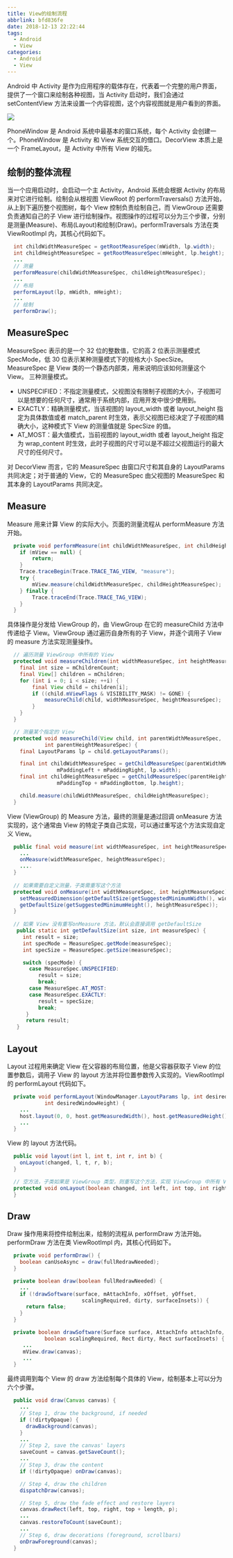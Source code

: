 ```yaml
---
title: View的绘制流程
abbrlink: bfd836fe
date: 2018-12-13 22:22:44
tags:
  - Android
  - View
categories:
  - Android
  - View
---
```


Android 中 Activity 是作为应用程序的载体存在，代表着一个完整的用户界面，提供了一个窗口来绘制各种视图，当 Activity 启动时，我们会通过 setContentView 方法来设置一个内容视图，这个内容视图就是用户看到的界面。

![](https://raw.githubusercontent.com/zhangmiaocc/blogImageResource/master/img/20190625222308.png)

PhoneWindow 是 Android 系统中最基本的窗口系统，每个 Activity 会创建一个。PhoneWindow 是 Activity 和 View 系统交互的借口。DecorView 本质上是一个 FrameLayout，是 Activity 中所有 View 的祖先。

<!--more-->

## 绘制的整体流程

当一个应用启动时，会启动一个主 Activity，Android 系统会根据 Activity 的布局来对它进行绘制。绘制会从根视图 ViewRoot 的 performTraversals() 方法开始，从上到下遍历整个视图树，每个 View 控制负责绘制自己，而 ViewGroup 还需要负责通知自己的子 View 进行绘制操作。视图操作的过程可以分为三个步骤，分别是测量(Measure)、布局(Layout)和绘制(Draw)。performTraversals 方法在类 ViewRootImpl 内，其核心代码如下。

```java
  int childWidthMeasureSpec = getRootMeasureSpec(mWidth, lp.width);
  int childHeightMeasureSpec = getRootMeasureSpec(mHeight, lp.height);
  ...
  // 测量
  performMeasure(childWidthMeasureSpec, childHeightMeasureSpec);
  ...
  // 布局
  performLayout(lp, mWidth, mHeight);
  ...
  // 绘制
  performDraw();
```

## MeasureSpec

MeasureSpec 表示的是一个 32 位的整数值，它的高 2 位表示测量模式 SpecMode，低 30 位表示某种测量模式下的规格大小 SpecSize。MeasureSpec 是 View 类的一个静态内部类，用来说明应该如何测量这个View。
 三种测量模式。

- UNSPECIFIED：不指定测量模式，父视图没有限制子视图的大小，子视图可以是想要的任何尺寸，通常用于系统内部，应用开发中很少使用到。
- EXACTLY：精确测量模式，当该视图的 layout_width 或者 layout_height 指定为具体数值或者 match_parent 时生效，表示父视图已经决定了子视图的精确大小，这种模式下 View 的测量值就是 SpecSize 的值。
- AT_MOST：最大值模式，当前视图的 layout_width 或者 layout_height 指定为 wrap_content 时生效，此时子视图的尺寸可以是不超过父视图运行的最大尺寸的任何尺寸。

对 DecorView 而言，它的 MeasureSpec 由窗口尺寸和其自身的 LayoutParams 共同决定；对于普通的 View，它的 MeasureSpec 由父视图的 MeasureSpec 和其本身的 LayoutParams 共同决定。

## Measure

Measure 用来计算 View 的实际大小。页面的测量流程从 performMeasure 方法开始。

```java
  private void performMeasure(int childWidthMeasureSpec, int childHeightMeasureSpec) {
    if (mView == null) {
        return;
    }
    Trace.traceBegin(Trace.TRACE_TAG_VIEW, "measure");
    try {
        mView.measure(childWidthMeasureSpec, childHeightMeasureSpec);
    } finally {
        Trace.traceEnd(Trace.TRACE_TAG_VIEW);
    }
  }
```

具体操作是分发给 ViewGroup 的，由 ViewGroup 在它的 measureChild 方法中传递给子 View。ViewGroup 通过遍历自身所有的子 View，并逐个调用子 View 的 measure 方法实现测量操作。

```java
  // 遍历测量 ViewGroup 中所有的 View
  protected void measureChildren(int widthMeasureSpec, int heightMeasureSpec) {
    final int size = mChildrenCount;
    final View[] children = mChildren;
    for (int i = 0; i < size; ++i) {
        final View child = children[i];
        if ((child.mViewFlags & VISIBILITY_MASK) != GONE) {
            measureChild(child, widthMeasureSpec, heightMeasureSpec);
        }
    }
  }

  // 测量某个指定的 View
  protected void measureChild(View child, int parentWidthMeasureSpec,
            int parentHeightMeasureSpec) {
    final LayoutParams lp = child.getLayoutParams();

    final int childWidthMeasureSpec = getChildMeasureSpec(parentWidthMeasureSpec,
                mPaddingLeft + mPaddingRight, lp.width);
    final int childHeightMeasureSpec = getChildMeasureSpec(parentHeightMeasureSpec,
                mPaddingTop + mPaddingBottom, lp.height);

    child.measure(childWidthMeasureSpec, childHeightMeasureSpec);
  }
```

View (ViewGroup) 的 Measure 方法，最终的测量是通过回调 onMeasure 方法实现的，这个通常由 View 的特定子类自己实现，可以通过重写这个方法实现自定义 View。

```java
  public final void measure(int widthMeasureSpec, int heightMeasureSpec) {
    ...
    onMeasure(widthMeasureSpec, heightMeasureSpec);
    ....
  }
  
  // 如果需要自定义测量，子类需重写这个方法
  protected void onMeasure(int widthMeasureSpec, int heightMeasureSpec) {
    setMeasuredDimension(getDefaultSize(getSuggestedMinimumWidth(), widthMeasureSpec),
    getDefaultSize(getSuggestedMinimumHeight(), heightMeasureSpec));
  }
  
  // 如果 View 没有重写onMeasure 方法，默认会直接调用 getDefaultSize
   public static int getDefaultSize(int size, int measureSpec) {
     int result = size;
     int specMode = MeasureSpec.getMode(measureSpec);
     int specSize = MeasureSpec.getSize(measureSpec);

     switch (specMode) {
       case MeasureSpec.UNSPECIFIED:
          result = size;
          break;
       case MeasureSpec.AT_MOST:
       case MeasureSpec.EXACTLY:
          result = specSize;
          break;
      }
      return result;
   }
```

## Layout

Layout 过程用来确定 View 在父容器的布局位置，他是父容器获取子 View 的位置参数后，调用子 View 的 layout 方法并将位置参数传入实现的。ViewRootImpl 的 performLayout 代码如下。

```java
  private void performLayout(WindowManager.LayoutParams lp, int desiredWindowWidth,
            int desiredWindowHeight) {
    ...
    host.layout(0, 0, host.getMeasuredWidth(), host.getMeasuredHeight());
    ...
  }
```

View 的 layout 方法代码。

```java
  public void layout(int l, int t, int r, int b) {
    onLayout(changed, l, t, r, b);
  }

  // 空方法，子类如果是 ViewGroup 类型，则重写这个方法，实现 ViewGroup 中所有 View 控件布局
  protected void onLayout(boolean changed, int left, int top, int right, int bottom) {
  }
```

## Draw

Draw 操作用来将控件绘制出来，绘制的流程从 performDraw 方法开始。performDraw 方法在类 ViewRootImpl 内，其核心代码如下。

```java
  private void performDraw() {
    boolean canUseAsync = draw(fullRedrawNeeded);
  }

  private boolean draw(boolean fullRedrawNeeded) {
    ...
    if (!drawSoftware(surface, mAttachInfo, xOffset, yOffset,
                        scalingRequired, dirty, surfaceInsets)) {
      return false;
    }
  }

  private boolean drawSoftware(Surface surface, AttachInfo attachInfo, int xoff, int yoff,
            boolean scalingRequired, Rect dirty, Rect surfaceInsets) {
     ...
     mView.draw(canvas);
     ...
  }
```

最终调用到每个 View 的 draw 方法绘制每个具体的 View，绘制基本上可以分为六个步骤。

```java
  public void draw(Canvas canvas) {
    ...
    // Step 1, draw the background, if needed
    if (!dirtyOpaque) {
      drawBackground(canvas);
    }
    ...
    // Step 2, save the canvas' layers
    saveCount = canvas.getSaveCount();
    ...
    // Step 3, draw the content
    if (!dirtyOpaque) onDraw(canvas);

    // Step 4, draw the children
    dispatchDraw(canvas);

    // Step 5, draw the fade effect and restore layers
    canvas.drawRect(left, top, right, top + length, p);
    ...
    canvas.restoreToCount(saveCount);
    ...
    // Step 6, draw decorations (foreground, scrollbars)
    onDrawForeground(canvas);
  }
```

